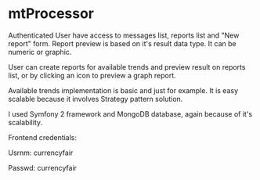 # mtProcessor

Authenticated User have access to messages list, reports list and "New report" form. 
Report preview is based on it's result data type. It can be numeric or graphic.

User can create reports for available trends and preview result on reports list, 
or by clicking an icon to preview a graph report.

Available trends implementation is basic and just for example. 
It is easy scalable because it involves Strategy pattern solution.

I used Symfony 2 framework and MongoDB database, again because of it's scalability.

Frontend credentials:

Usrnm: currencyfair

Passwd: currencyfair

